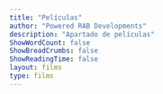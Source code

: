 ```yaml
---
title: "Películas"
author: "Powered RAB Developments"
description: "Apartado de películas"
ShowWordCount: false
ShowBreadCrumbs: false
ShowReadingTime: false
layout: films
type: films
---
```


